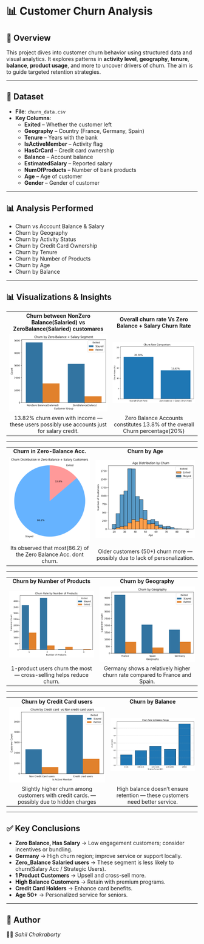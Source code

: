 # 📊 Customer Churn Analysis

## 📌 Overview  
This project dives into customer churn behavior using structured data and visual analytics. It explores patterns in **activity level**, **geography**, **tenure**, **balance**, **product usage**, and more to uncover drivers of churn. The aim is to guide targeted retention strategies.

---

## 📂 Dataset  
- **File**: `churn_data.csv`  
- **Key Columns**:  
  - **Exited** – Whether the customer left  
  - **Geography** – Country (France, Germany, Spain)  
  - **Tenure** – Years with the bank  
  - **IsActiveMember** – Activity flag  
  - **HasCrCard** – Credit card ownership  
  - **Balance** – Account balance  
  - **EstimatedSalary** – Reported salary  
  - **NumOfProducts** – Number of bank products  
  - **Age** – Age of customer  
  - **Gender** – Gender of customer  

---

## 📊 Analysis Performed  
- Churn vs Account Balance & Salary  
- Churn by Geography  
- Churn by Activity Status  
- Churn by Credit Card Ownership  
- Churn by Tenure  
- Churn by Number of Products  
- Churn by Age  
- Churn by Balance

---

## 📊 Visualizations & Insights  

<table>
<tr>
<td align="center"><b>Churn between NonZero Balance(Salaried) vs ZeroBalance(Salaried) customares</b></td>
<td align="center"><b>Overall churn rate Vs Zero Balance + Salary Churn Rate</b></td>
</tr>
<tr>
<td><img src="charts/1.png" width="400"></td>
<td><img src="charts/2.png" width="400"></td>
</tr>
<tr>
<td align="center">13.82% churn even with income — these users possibly use accounts just for salary credit.</td>
<td align="center">Zero Balance Accounts constitutes 13.8% of the overall Churn percentage(20%)</td>
</tr>
</table>

---

<table>
<tr>
<td align="center"><b>Churn in Zero-Balance Acc.</b></td>
<td align="center"><b>Churn by Age</b></td>
</tr>
<tr>
<td><img src="charts/3.png" width="400"></td>
<td><img src="charts/4.png" width="400"></td>
</tr>
<tr>
<td align="center">Its observed that most(86.2) of the Zero Balance Acc. dont churn.</td>
<td align="center">Older customers (50+) churn more — possibly due to lack of personalization.</td>
</tr>
</table>

---

<table>
<tr>
<td align="center"><b>Churn by Number of Products</b></td>
<td align="center"><b>Churn by Geography</b></td>
</tr>
<tr>
<td><img src="charts/5.png" width="400"></td>
<td><img src="charts/6.png" width="400"></td>
</tr>
<tr>
<td align="center">1-product users churn the most — cross-selling helps reduce churn.</td>
<td align="center">Germany shows a relatively higher churn rate compared to France and Spain.</td>
</tr>
</table>

---

<table>
<tr>
<td align="center"><b>Churn by Credit Card users</b></td>
<td align="center"><b>Churn by Balance</b></td>
</tr>
<tr>
<td><img src="charts/7.png" width="400"></td>
<td><img src="charts/8.png" width="400"></td>
</tr>
<tr>
<td align="center">Slightly higher churn among customers with credit cards. — possibly due to hidden charges</td>
<td align="center">High balance doesn’t ensure retention — these customers need better service.</td>
</tr>
</table>

---

## ✅ Key Conclusions  

- **Zero Balance, Has Salary** → Low engagement customers; consider incentives or bundling.  
- **Germany** → High churn region; improve service or support locally.  
- **Zero_Balance Salaried users** → These segment is less likely to churn(Salary Acc / Strategic Users).    
- **1 Product Customers** → Upsell and cross-sell more.  
- **High Balance Customers** → Retain with premium programs.  
- **Credit Card Holders** → Enhance card benefits.  
- **Age 50+** → Personalized service for seniors.

---

## 📜 Author  
👨‍💻 *Sahil Chakraborty*
